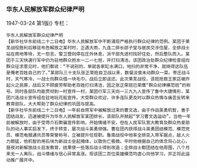 ### 华东人民解放军群众纪律严明

1947-03-24
第1版()
专栏：

    华东人民解放军群众纪律严明
    【新华社华东前线二十二日电】华东人民解放军中不断涌现严格执行群众纪律的范例。某团于莱芜战役胜利后移驻布告解放之某村时，正遇大雨，九连二排长邵子堂与居民交涉住屋，全排战士站在雨地等待，无一怨言。警卫营则停在庄外休息，派干部先进村找好住处，然后整队而入。某团于三天快速行军中仍为驻地群众担水一二一七担，并打扫清洁。该团政治处群众纪律检查组向群众征求意见时，他们都说：“不说别的，单就各家缸水满口，地扫的非常干净，就晓得这队伍是俺老百姓自己的了。”某部队三十支队张正荣班自卫战以来，数餐淡食未动群众一菜。枣庄战斗时，天气寒冷，一战士向群众借一块毛巾，战后立即送还。此次莱芜战役，该班抢救王家店被炸起火之民房，战后又不顾疲劳帮助老百姓打扫清洁，因之张正荣班已荣膺“群众纪律模范班”的称号。同时各部队均能贯彻到一村宣传一村，某团行军三天向一三九九人宣传了鲁中大捷情形，某团六连战士宣传组在驻地玩花船宣传。大受群众欢迎，许多连队更及时以群众热情与痛苦反转来教育部队，大大帮助了群众纪律的巩固与提高。
    【新华社华东前线二十二日电】一年前自蒋军中被解放过来的曹文选，由于作战英勇机智，善于团结战友，迅速被提升为华东人民解放军某团排长，该部队并掀起“学习曹文选运动”。当他一年前被解放时，由于受蒋介石欺骗宣传影响，开始情绪不安，但在人民军队宽大教育及群众热爱部队的动人事实启发下，终于转变，屡次战斗英勇顽强。曹在团内获得战斗英勇团结模范、模范党员、模范电报通讯员等荣誉称号，立被提升任现职。鲁南战役中他率全排突入蒋军据点，敌人火力颇猛，他机智的用石块为新战士垒起掩体，以致伤亡极微。平时他根据自己的体念将心比心，昼夜对新解放战士启发教育，结果使一些落后战士得到改造；全排战士都团结在他周围，八个月来无一人离队，战斗情绪与信心异常高涨。现该团二百位英雄模范均虚心向他学习，并正将此运动推广展开中。
